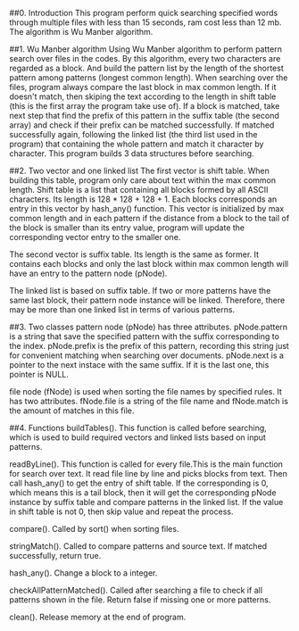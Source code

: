 ##0. Introduction
This program perform quick searching specified words through multiple files with less than 15 seconds, ram cost less than 12 mb. The algorithm is Wu Manber algorithm.

##1. Wu Manber algorithm
Using Wu Manber algorithm to perform pattern search over files in the codes. By this algorithm, every two characters are regarded as a block. And build the 
pattern list by the length of the shortest pattern among patterns (longest common length). When searching over the files, program always compare the last 
block in max common length. If it doesn't match, then skiping the text according to the length in shift table (this is the first array the program take use 
of). If a block is matched, take next step that find the prefix of this pattern in the suffix table (the second array) and check if their prefix can be 
matched successfully. If matched successfully again, following the linked list (the third list used in the program) that containing the whole pattern and 
match it character by character. This program builds 3 data structures before searching.


##2. Two vector and one linked list
The first vector is shift table. When building this table, program only care about text within the max common length. Shift table is a list that containing 
all blocks formed by all ASCII characters. Its length is 128 * 128 + 128 + 1. Each blocks corresponds an entry in this vector by hash_any() function. This 
vector is initialized by max common length and in each pattern if the distance from a block to the tail of the block is smaller than its entry value, 
program will update the corresponding vector entry to the smaller one.

The second vector is suffix table. Its length is the same as former. It contains each blocks and only the last block within max common length will have an 
entry to the pattern node (pNode).

The linked list is based on suffix table. If two or more patterns have the same last block, their pattern node instance will be linked. Therefore, there 
may be more than one linked list in terms of various patterns.


##3. Two classes
pattern node (pNode) has three attributes. pNode.pattern is a string that save the specified pattern with the suffix corresponding to the index. 
pNode.prefix is the prefix of this pattern, recording this string just for convenient matching when searching over documents. pNode.next is a pointer to 
the next instace with the same suffix. If it is the last one, this pointer is NULL.

file node (fNode) is used when sorting the file names by specified rules. It has two attributes. fNode.file is a string of the file name and fNode.match is 
the amount of matches in this file.


##4. Functions
buildTables(). This function is called before searching, which is used to build required vectors and linked lists based on input patterns.

readByLine(). This function is called for every file.This is the main function for search over text. It read file line by line and picks blocks from text. 
Then call hash_any() to get the entry of shift table. If the corresponding is 0, which means this is a tail block, then it will get the corresponding pNode
instance by suffix table and compare patterns in the linked list. If the value in shift table is not 0, then skip value and repeat the process.

compare(). Called by sort() when sorting files. 

stringMatch(). Called to compare patterns and source text. If matched successfully, return true. 

hash_any(). Change a block to a integer.

checkAllPatternMatched(). Called after searching a file to check if all patterns shown in the file. Return false if missing one or more patterns.

clean(). Release memory at the end of program.
